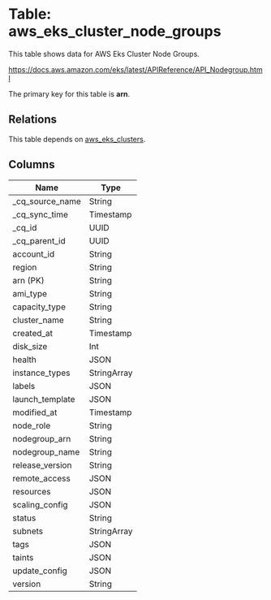 # Table: aws_eks_cluster_node_groups

This table shows data for AWS Eks Cluster Node Groups.

https://docs.aws.amazon.com/eks/latest/APIReference/API_Nodegroup.html

The primary key for this table is **arn**.

## Relations

This table depends on [aws_eks_clusters](aws_eks_clusters).

## Columns

| Name          | Type          |
| ------------- | ------------- |
|_cq_source_name|String|
|_cq_sync_time|Timestamp|
|_cq_id|UUID|
|_cq_parent_id|UUID|
|account_id|String|
|region|String|
|arn (PK)|String|
|ami_type|String|
|capacity_type|String|
|cluster_name|String|
|created_at|Timestamp|
|disk_size|Int|
|health|JSON|
|instance_types|StringArray|
|labels|JSON|
|launch_template|JSON|
|modified_at|Timestamp|
|node_role|String|
|nodegroup_arn|String|
|nodegroup_name|String|
|release_version|String|
|remote_access|JSON|
|resources|JSON|
|scaling_config|JSON|
|status|String|
|subnets|StringArray|
|tags|JSON|
|taints|JSON|
|update_config|JSON|
|version|String|